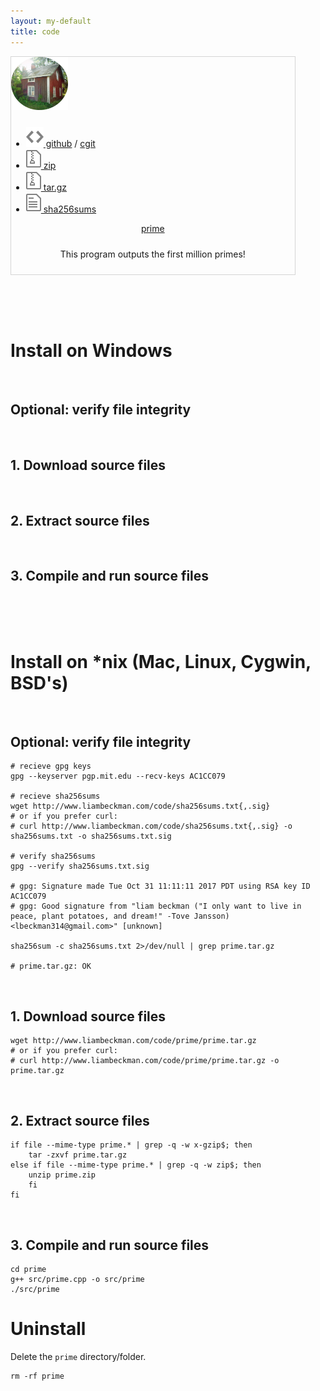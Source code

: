```yaml
---
layout: my-default
title: code
---
```




<div class="container">


<div class="fixed" id="featured" style="border: solid 1px #d5d5d5; width: 90%">
    <a href="https://www.github.com/lbeckman314/prime"><img class="center" src="/assets/images/circleCabin.png" style="width: 20%; padding-bottom: 10px;"></a>
    <ul class="code">
    <li class="code"><a href="https://github.com/lbeckman314/prime/"><img src="/assets/svg/octicons-5.0.1/lib/svg/code.svg"> github</a> / <a href="https://git.liambeckman.com/cgit/prime.git">cgit</a></li>
    <li class="code"><a href="prime.zip"><img src="/assets/svg/octicons-5.0.1/lib/svg/file-zip.svg"> zip</a></li>
    <li class="code"><a href="prime.tar.gz"><img src="/assets/svg/octicons-5.0.1/lib/svg/file-zip.svg"> tar.gz</a></li>
    <li class="code"><a href="../sha256sums.txt"><img src="/assets/svg/octicons-5.0.1/lib/svg/file-text.svg"> sha256sums</a></li>
    </ul>
    <div class="border-code"></div>
    <p style="text-align: center; padding-bottom: 10px;">
    <a id="title" href="https://www.github.com/lbeckman314/prime">prime</a></p>
    <p style="text-align: center; padding-bottom: 10px;">This program outputs the first million primes!</p>

  </div>

</div>




<br /><br /><br />

# Install on Windows

<br />

<h2 class="code">Optional: verify file integrity</h2>


<br />


<h2 class="code">1. Download source files</h2>


<br />

<h2 class="code">2. Extract source files</h2>



<br />

<h2 class="code">3. Compile and run source files</h2>



<br /><br /><br />

# Install on *nix (Mac, Linux, Cygwin, BSD's)

<br />

<h2 class="code">Optional: verify file integrity</h2>

```shell
# recieve gpg keys
gpg --keyserver pgp.mit.edu --recv-keys AC1CC079

# recieve sha256sums
wget http://www.liambeckman.com/code/sha256sums.txt{,.sig}
# or if you prefer curl:
# curl http://www.liambeckman.com/code/sha256sums.txt{,.sig} -o sha256sums.txt -o sha256sums.txt.sig

# verify sha256sums
gpg --verify sha256sums.txt.sig

# gpg: Signature made Tue Oct 31 11:11:11 2017 PDT using RSA key ID AC1CC079
# gpg: Good signature from "liam beckman ("I only want to live in peace, plant potatoes, and dream!" -Tove Jansson) <lbeckman314@gmail.com>" [unknown]

sha256sum -c sha256sums.txt 2>/dev/null | grep prime.tar.gz

# prime.tar.gz: OK
```


<br />


<h2 class="code">1. Download source files</h2>

```shell
wget http://www.liambeckman.com/code/prime/prime.tar.gz
# or if you prefer curl:
# curl http://www.liambeckman.com/code/prime/prime.tar.gz -o prime.tar.gz
```

<br />

<h2 class="code">2. Extract source files</h2>


```shell
if file --mime-type prime.* | grep -q -w x-gzip$; then
    tar -zxvf prime.tar.gz
else if file --mime-type prime.* | grep -q -w zip$; then
    unzip prime.zip
    fi
fi
```

<br />

<h2 class="code">3. Compile and run source files</h2>


```shell
cd prime
g++ src/prime.cpp -o src/prime
./src/prime
```

# Uninstall

Delete the `prime` directory/folder.

```shell
rm -rf prime
```

